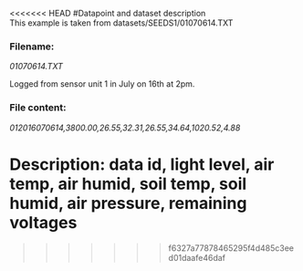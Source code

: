 <<<<<<< HEAD
#Datapoint and dataset description    
This example is taken from datasets/SEEDS1/01070614.TXT


### Filename:    

_01070614.TXT_    

Logged from sensor unit 1 in July on 16th at 2pm.


### File content:      

_012016070614,3800.00,26.55,32.31,26.55,34.64,1020.52,4.88_    

Description:  data id, light level, air temp, air humid, soil temp, soil humid, air pressure, remaining voltages
=======

>>>>>>> f6327a77878465295f4d485c3eed01daafe46daf
